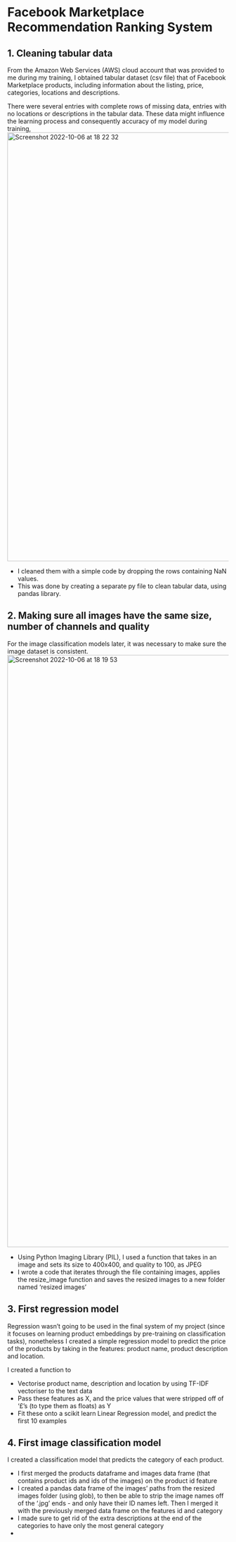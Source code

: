 # Facebook Marketplace Recommendation Ranking System
## 1. Cleaning tabular data

From the Amazon Web Services (AWS) cloud account that was provided to me during my training, I obtained tabular dataset (csv file) that of Facebook Marketplace products, including information about the listing, price, categories, locations and descriptions. 

There were several entries with complete rows of missing data,  entries with no locations or descriptions in the tabular data. These data might influence the learning process and consequently accuracy of my model during training, 
<img width="974" alt="Screenshot 2022-10-06 at 18 22 32" src="https://user-images.githubusercontent.com/102605064/194378445-7805b44f-8c89-4596-83d1-c6b88569791e.png">

- I cleaned them with a simple code by dropping the rows containing NaN values.
- This was done by creating a separate py file to clean tabular data, using pandas library.

## 2. Making sure all images have the same size, number of channels and quality

For the image classification models later, it was necessary to make sure the image dataset is consistent. 
<img width="1345" alt="Screenshot 2022-10-06 at 18 19 53" src="https://user-images.githubusercontent.com/102605064/194377924-a986f6d5-4696-4835-a782-6ec66af64fc6.png">

- Using Python Imaging Library (PIL), I used a function that takes in an image and sets its size to 400x400, and quality to 100, as JPEG
- I wrote a code that iterates through the file containing images, applies the resize_image function and saves the resized images to a new folder named ‘resized images’

## 3. First regression model

Regression wasn’t going to be used in the final system of my project (since it focuses on learning product embeddings by pre-training on classification tasks), nonetheless I created a simple  regression model to predict the price of the products by taking in the features: product name, product description and location.

I created a function to

- Vectorise product name, description and location by using TF-IDF vectoriser to the text data
- Pass these features as X, and the price values that were stripped off of ‘£’s (to type them as floats) as Y
- Fit these onto a scikit learn Linear Regression model, and predict the first 10 examples

## 4. First image classification model

I created a classification model that predicts the category of each product.

- I first merged the products dataframe and images data frame (that contains product ids and ids of the images) on the product id feature
- I created a pandas data frame of the images’ paths from the resized images folder (using glob), to then be able to strip the image names off of the ‘.jpg’ ends - and only have their ID names left. Then I merged it with the previously merged data frame on the features id and category
- I made sure to get rid of the extra descriptions at the end of the categories to have only the most general category
-
